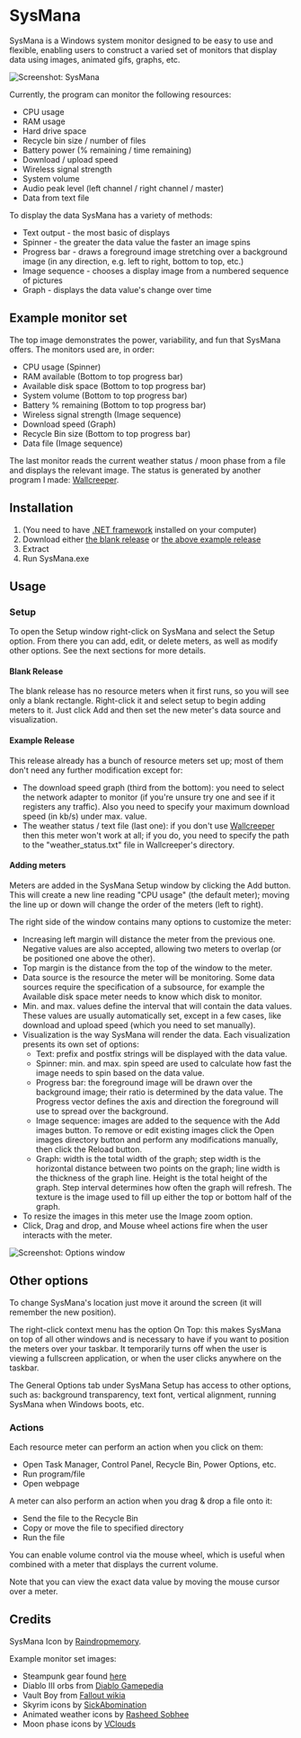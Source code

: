 SysMana
=======

SysMana is a Windows system monitor designed to be easy to use and flexible, enabling users to construct a varied set of monitors that display data using images, animated gifs, graphs, etc.

![Screenshot: SysMana](http://i.imgur.com/CMaGFS7.gif)

Currently, the program can monitor the following resources:
* CPU usage
* RAM usage
* Hard drive space
* Recycle bin size / number of files
* Battery power (% remaining / time remaining)
* Download / upload speed
* Wireless signal strength
* System volume
* Audio peak level (left channel / right channel / master)
* Data from text file

To display the data SysMana has a variety of methods:
* Text output - the most basic of displays
* Spinner - the greater the data value the faster an image spins
* Progress bar - draws a foreground image stretching over a background image (in any direction, e.g. left to right, bottom to top, etc.)
* Image sequence - chooses a display image from a numbered sequence of pictures
* Graph - displays the data value's change over time


Example monitor set
---------------------

The top image demonstrates the power, variability, and fun that SysMana offers. The monitors used are, in order:
* CPU usage (Spinner)
* RAM available (Bottom to top progress bar)
* Available disk space (Bottom to top progress bar)
* System volume (Bottom to top progress bar)
* Battery % remaining (Bottom to top progress bar)
* Wireless signal strength (Image sequence)
* Download speed (Graph)
* Recycle Bin size (Bottom to top progress bar)
* Data file (Image sequence)

The last monitor reads the current weather status / moon phase from a file and displays the relevant image. The status is generated by another program I made: [Wallcreeper](https://github.com/Winterstark/Wallcreeper).


Installation
-------------

1. (You need to have [.NET framework](http://www.microsoft.com/en-us/download/details.aspx?id=30653) installed on your computer)
2. Download either [the blank release](https://github.com/Winterstark/SysMana/releases/tag/v1.0)
 or [the above example release](https://github.com/Winterstark/SysMana/releases/tag/v1.0-example)
3. Extract
4. Run SysMana.exe


Usage
------

### Setup

To open the Setup window right-click on SysMana and select the Setup option. From there you can add, edit, or delete meters, as well as modify other options. See the next sections for more details.

#### Blank Release

The blank release has no resource meters when it first runs, so you will see only a blank rectangle. Right-click it and select setup to begin adding meters to it. Just click Add and then set the new meter's data source and visualization.

#### Example Release

This release already has a bunch of resource meters set up; most of them don't need any further modification except for:
* The download speed graph (third from the bottom): you need to select the network adapter to monitor (if you're unsure try one and see if it registers any traffic). Also you need to specify your maximum download speed (in kb/s) under max. value.
* The weather status / text file (last one): if you don't use [Wallcreeper]() then this meter won't work at all; if you do, you need to specify the path to the "weather_status.txt" file in Wallcreeper's directory.

#### Adding meters

Meters are added in the SysMana Setup window by clicking the Add button. This will create a new line reading "CPU usage" (the default meter); moving the line up or down will change the order of the meters (left to right).

The right side of the window contains many options to customize the meter:
- Increasing left margin will distance the meter from the previous one. Negative values are also accepted, allowing two meters to overlap (or be positioned one above the other).
- Top margin is the distance from the top of the window to the meter.
- Data source is the resource the meter will be monitoring. Some data sources require the specification of a subsource, for example the Available disk space meter needs to know which disk to monitor.
- Min. and max. values define the interval that will contain the data values. These values are usually automatically set, except in a few cases, like download and upload speed (which you need to set manually).
- Visualization is the way SysMana will render the data. Each visualization presents its own set of options:
  - Text: prefix and postfix strings will be displayed with the data value.
  - Spinner: min. and max. spin speed are used to calculate how fast the image needs to spin based on the data value.
  - Progress bar: the foreground image will be drawn over the background image; their ratio is determined by the data value. The Progress vector defines the axis and direction the foreground will use to spread over the background.
  - Image sequence: images are added to the sequence with the Add images button. To remove or edit existing images click the Open images directory button and perform any modifications manually, then click the Reload button.
  - Graph: width is the total width of the graph; step width is the horizontal distance between two points on the graph; line width is the thickness of the graph line. Height is the total height of the graph. Step interval determines how often the graph will refresh. The texture is the image used to fill up either the top or bottom half of the graph.
- To resize the images in this meter use the Image zoom option.
- Click, Drag and drop, and Mouse wheel actions fire when the user interacts with the meter.

![Screenshot: Options window](http://i.imgur.com/dEzYx9S.png)

## Other options

To change SysMana's location just move it around the screen (it will remember the new position).

The right-click context menu has the option On Top: this makes SysMana on top of all other windows and is necessary to have if you want to position the meters over your taskbar. It temporarily turns off when the user is viewing a fullscreen application, or when the user clicks anywhere on the taskbar.

The General Options tab under SysMana Setup has access to other options, such as: background transparency, text font, vertical alignment, running SysMana when Windows boots, etc.

### Actions

Each resource meter can perform an action when you click on them:
* Open Task Manager, Control Panel, Recycle Bin, Power Options, etc.
* Run program/file
* Open webpage

A meter can also perform an action when you drag & drop a file onto it:
* Send the file to the Recycle Bin
* Copy or move the file to specified directory
* Run the file

You can enable volume control via the mouse wheel, which is useful when combined with a meter that displays the current volume.

Note that you can view the exact data value by moving the mouse cursor over a meter.


Credits
----------

SysMana Icon by [Raindropmemory](http://raindropmemory.deviantart.com/art/Legendora-Icon-Set-118999011).

Example monitor set images:
* Steampunk gear found [here](http://www.gjillianstone.com/the-yard-men.html)
* Diablo III orbs from [Diablo Gamepedia](http://diablo.gamepedia.com/Category:Diablo_III_User_Interface_Images)
* Vault Boy from [Fallout wikia](http://fallout.wikia.com/wiki/Category:Fallout_3_achievement_and_trophy_images)
* Skyrim icons by [SickAbomination](http://sickabomination.deviantart.com/art/Skyrim-Orb-270815282)
* Animated weather icons by [Rasheed Sobhee](http://www.behance.net/gallery/Weather-Animation-Icons-Free-Download/10740083)
* Moon phase icons by [VClouds](http://vclouds.deviantart.com/art/VClouds-Weather-2-179058977)
